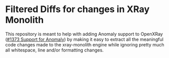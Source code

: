 # Filtered Diffs for changes in XRay Monolith

This repository is meant to help with adding Anomaly support to OpenXRay ([#1373 Support for Anomaly](https://github.com/OpenXRay/xray-16/issues/1373)) by making it easy to extract all the meaningful code changes made to the xray-monolith engine while ignoring pretty much all whitespace, line and/or formatting changes.
